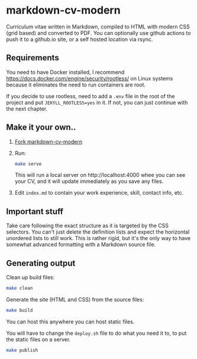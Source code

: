 # markdown-cv-modern

Curriculum vitae written in Markdown, compiled to HTML with modern CSS (grid
based) and converted to PDF. You can optionally use github actions to push it to
a github.io site, or a self hosted location via rsync.

## Requirements

You need to have Docker installed, I recommend
https://docs.docker.com/engine/security/rootless/ on Linux systems because it
eliminates the need to run containers are root.

If you decide to use rootless, need to add a `.env` file in the root of the 
project and put `JEKYLL_ROOTLESS=yes` in it. If not, you can just continue 
with the next chapter.

## Make it your own..

1. [Fork markdown-cv-modern](https://github.com/snijderc/markdown-cv-modern)
2. Run:

   ```bash
   make serve
   ```

   This will run a local server on http://localhost:4000 whee you can see your
   CV, and it will update immediately as you save any files.

3. Edit `index.md` to contain your work experience, skill, contact info, etc. 

## Important stuff

Take care following the exact structure as it is targeted by the CSS selectors.
You can't just delete the definition lists and expect the horizontal unordered
lists to still work. This is rather rigid, but it's the only way to have 
somewhat advanced formatting with a Markdown source file.

## Generating output

Clean up build files:

```bash
make clean
```

Generate the site (HTML and CSS) from the source files:

```bash
make build
```

You can host this anywhere you can host static files.

You will have to change the `deploy.sh` file to do what you need it to, to put
the static files on a server.

```bash
make publish
```
